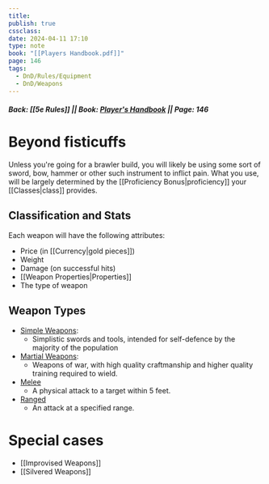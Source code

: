```yaml
---
title: 
publish: true
cssclass: 
date: 2024-04-11 17:10
type: note
book: "[[Players Handbook.pdf]]"
page: 146
tags:
  - DnD/Rules/Equipment
  - DnD/Weapons
---
```

##### Back: [[5e Rules]] || Book: [Player's Handbook](https://drive.google.com/drive/folders/1O5bhpYizcIT5xxAoLOuzCRht_PVS7VSG?usp=sharing) || Page: 146
# Beyond fisticuffs
Unless you're going for a brawler build, you will likely be using some sort of sword, bow, hammer or other such instrument to inflict pain. What you use, will be largely determined by the [[Proficiency Bonus|proficiency]] your [[Classes|class]] provides.

## Classification and Stats
Each weapon will have the following attributes:
- Price (in [[Currency|gold pieces]])
- Weight
- Damage (on successful hits)
- [[Weapon Properties|Properties]]
- The type of weapon
## Weapon Types
- [Simple Weapons](https://benl0.github.io/The-Editors-Dungeon/tags/DnD/Weapons/Simple):
	- Simplistic swords and tools, intended for self-defence by the majority of the population
- [Martial Weapons](https://benl0.github.io/The-Editors-Dungeon/tags/DnD/Weapons/Martial):
	- Weapons of war, with high quality craftmanship and higher quality training required to wield.
- [Melee](https://benl0.github.io/The-Editors-Dungeon/tags/DnD/Weapons/Melee)
	- A physical attack to a target within 5 feet.
- [Ranged](https://benl0.github.io/The-Editors-Dungeon/tags/DnD/Weapons/Ranged)
	- An attack at a specified range.

# Special cases
- [[Improvised Weapons]]
- [[Silvered Weapons]]